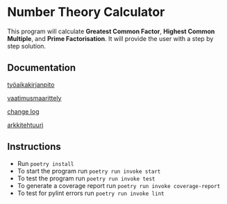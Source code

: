 # Number Theory Calculator

This program will calculate **Greatest Common Factor**, **Highest Common Multiple**, and **Prime Factorisation**. It will provide the user with a step by step solution.

## Documentation

[työaikakirjanpito](https://github.com/SouperSalamander/ot-harjoitustyo/blob/main/dokumentaatio/tyoaikakirjanpito.md)

[vaatimusmaarittely](https://github.com/SouperSalamander/ot-harjoitustyo/blob/main/dokumentaatio/vaatimusmaarittely.md)

[change log](https://github.com/SouperSalamander/ot-harjoitustyo/blob/main/dokumentaatio/changelog.md)

[arkkitehtuuri](https://github.com/SouperSalamander/ot-harjoitustyo/blob/main/dokumentaatio/arkkitehtuuri.md)

## Instructions

* Run `poetry install`
* To start the program run `poetry run invoke start`
* To test the program run `poetry run invoke test`
* To generate a coverage report run `poetry run invoke coverage-report`
* To test for pylint errors run `poetry run invoke lint`
